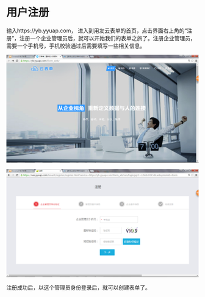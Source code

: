 # 用户注册
输入https://yb.yyuap.com，
进入到用友云表单的首页，点击界面右上角的“注册”，注册一个企业管理员后，就可以开始我们的表单之旅了。注册企业管理员，需要一个手机号，手机校验通过后需要填写一些相关信息。

![](/articles/form/2-/images/image36.png)

![](/articles/form/2-/images/image37.png)

注册成功后，以这个管理员身份登录后，就可以创建表单了。



